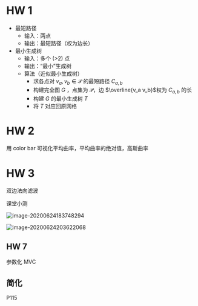 # HW 1

- 最短路径
  - 输入：两点
  - 输出：最短路径（权为边长）
- 最小生成树
  - 输入：多个 (>2) 点
  - 输出：“最小”生成树
  - 算法（近似最小生成树）
    - 求各点对 $v_a,v_b\in \mathcal{P}$ 的最短路径 $C_{a,b}$ 
    - 构建完全图 $G$ ，点集为 $\mathcal{P}$，边 $\overline{v_a v_b}$权为 $C_{a,b}$ 的长
    - 构建 $G$ 的最小生成树 $T$ 
    - 将 $T$ 对应回原网格

# HW 2

用 color bar 可视化平均曲率，平均曲率的绝对值，高斯曲率

# HW 3

双边法向滤波



课堂小测

![image-20200624183748294](assets/HW/image-20200624183748294.png)

![image-20200624203622068](assets/HW/image-20200624203622068.png)

## HW 7

参数化 MVC

## 简化

P115